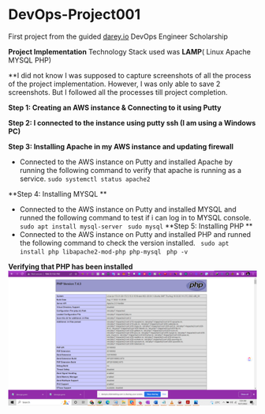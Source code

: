 # DevOps-Project001
First project from the guided [darey.io](https://www.darey.io) DevOps Engineer Scholarship 

**Project Implementation**
Technology Stack used was **LAMP**( Linux Apache MYSQL PHP)

**I did not know I was supposed to capture screenshots of all the process of the project implementation. However, I was only able to save 2 screenshots. But I followed all the processes till project completion.

**Step 1: Creating an AWS instance & Connecting to it using Putty**

**Step 2: I connected to the instance using putty ssh (I am using a Windows PC)**

**Step 3: Installing Apache in my AWS instance and updating firewall**
   - Connected to the AWS instance on Putty and installed Apache by running the following command to verify that apache is running as a service.
       `sudo systemctl status apache2`

**Step 4: Installing MYSQL **
  - Connected to the AWS instance on Putty and installed MYSQL  and runned the following command to test if i can log in to MYSQL console.
   ` sudo apt install mysql-server`
    ` sudo mysql`
**Step 5: Installing PHP **
  - Connected to the AWS instance on Putty and installed PHP  and runned the following command to check the version installed.
   ` sudo apt install php libapache2-mod-php php-mysql`  ` php -v`
   
**Verifying that PHP has been installed**
    ![alt text](https://github.com/guruchidi/darey.io/blob/main/Project1/php%20intalled.png)
